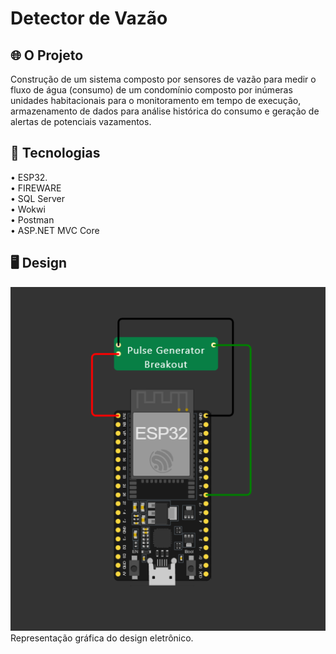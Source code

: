 # Detector de Vazão
## 🌐 O Projeto
Construção de um sistema composto por sensores de vazão para medir o fluxo de 
água (consumo) de um condomínio composto por inúmeras unidades habitacionais para o 
monitoramento em tempo de execução, armazenamento de dados para análise histórica do 
consumo e geração de alertas de potenciais vazamentos.

## 🚀 Tecnologias
• ESP32. </br>
• FIREWARE </br>
• SQL Server </br>
• Wokwi </br>
• Postman </br>
• ASP.NET MVC Core </br>

## 🖥️ Design
<img src="/img/design.png"></br>
Representação gráfica do design eletrônico. </br>

